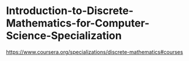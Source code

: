 # Introduction-to-Discrete-Mathematics-for-Computer-Science-Specialization
https://www.coursera.org/specializations/discrete-mathematics#courses
